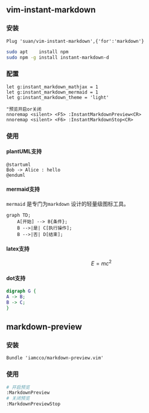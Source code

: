 ## vim-instant-markdown

### 安装

```vim
Plug 'suan/vim-instant-markdown',{'for':'markdown'}
```

```bash
sudo apt    install npm
sudo npm -g install instant-markdown-d
```

### 配置

```vim
let g:instant_markdown_mathjax = 1
let g:instant_markdown_mermaid = 1
let g:instant_markdown_theme = 'light'

"预览开启or关闭
nnoremap <silent> <F5> :InstantMarkdownPreview<CR>
nnoremap <silent> <F6> :InstantMarkdownStop<CR>
```

### 使用

#### plantUML支持

```plantuml
@startuml
Bob -> Alice : hello
@enduml
```

#### mermaid支持

`mermaid` 是专门为`markdown` 设计的轻量级图标工具。

```mermaid
graph TD;
    A[开始] --> B{条件};
    B -->|是| C[执行操作];
    B -->|否| D[结束];
```

#### latex支持

$$
E = mc^2
$$

#### dot支持

```dot
digraph G {
A -> B;
B -> C;
}
```

## markdown-preview

### 安装

```vim
Bundle 'iamcco/markdown-preview.vim'
```

### 使用

```bash
# 开启预览
:MarkdownPreview
# 关闭预览
:MarkdownPreviewStop
```
